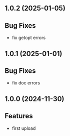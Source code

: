 ## 1.0.2 (2025-01-05)

## Bug Fixes

- fix getopt errors

## 1.0.1 (2025-01-01)

## Bug Fixes

- fix doc errors

## 1.0.0 (2024-11-30)

## Features

- first upload